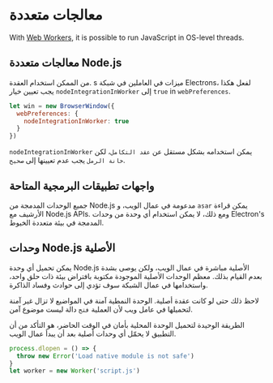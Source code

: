 # معالجات متعددة

With [Web Workers][web-workers], it is possible to run JavaScript in OS-level threads.

## معالجات متعددة Node.js

من الممكن استخدام العقدة. s ميزات في العاملين في شبكة Electrons، لفعل هكذا يجب تعيين خيار `nodeIntegrationInWorker` إلى `true` in `webPreferences`.

```javascript
let win = new BrowserWindow({
  webPreferences: {
    nodeIntegrationInWorker: true
  }
})
```

`nodeIntegrationInWorker` يمكن استخدامه بشكل مستقل عن `عقد التكامل`، لكن `خانة الرمل` يجب عدم تعيينها إلى `صحيح`.

## واجهات تطبيقات البرمجية المتاحة

جميع الوحدات المدمجة من Node.js مدعومة في عمال الويب، و `asar` يمكن قراءة الأرشيف مع Node.js APIs. ومع ذلك، لا يمكن استخدام أي وحدة من وحدات Electron's المدمجة في بيئة متعددة الخيوط.

## وحدات Node.js الأصلية

يمكن تحميل أي وحدة Node.js الأصلية مباشرة في عمال الويب، ولكن يوصى بشدة بعدم القيام بذلك. معظم الوحدات الأصلية الموجودة مكتوبة بافتراض بيئة ذات حلق واحد، واستخدامها في عمال الشبكة سوف تؤدي إلى حوادث وفساد الذاكرة.

لاحظ ذلك حتى لو كانت عقدة أصلية. الوحدة النمطية آمنة في المواضيع لا تزال غير آمنة لتحميلها في عامل ويب لأن العملية `فتح` دالة ليست موضوع آمن.

الطريقة الوحيدة لتحميل الوحدة المحلية بأمان في الوقت الحاضر، هو التأكد من أن التطبيق لا يحمّل أي وحدات أصلية بعد أن يبدأ عمال الويب.

```javascript
process.dlopen = () => {
  throw new Error('Load native module is not safe')
}
let worker = new Worker('script.js')
```

[web-workers]: https://developer.mozilla.org/en/docs/Web/API/Web_Workers_API/Using_web_workers
